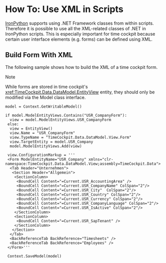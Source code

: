 # How To: Use XML in Scripts

[IronPython](http://ironpython.net/) supports using .NET Framework classes from within scripts. Therefore it is possible to use all the XML-related classes of .NET in IronPython scripts. This is especially important for time cockpit because certain user interface elements (e.g. forms) can be defined using XML.

## Build Form With XML

The following sample shows how to build the XML of a time cockpit form.

> [!NOTE]
While forms are stored in time cockpit's <xref:TimeCockpit.Data.DataModel.EntityView> entity, they should only be modified via the Model class interface.

```
model = Context.GetWritableModel()

if model.ModelEntityViews.Contains("USR_CompanyForm"):
  view = model.ModelEntityViews.USR_CompanyForm
 else:
  view = EntityView()
  view.Name = "USR_CompanyForm"
  view.TypeName = "TimeCockpit.Data.DataModel.View.Form"
  view.TargetEntity = model.USR_Company
  model.ModelEntityViews.Add(view)

 view.ConfigurationMarkup = '''
 <Form ModelEntityName="USR_Company" xmlns="clr-namespace:TimeCockpit.Data.DataModel.View;assembly=TimeCockpit.Data">
  <Tab Header="Unternehmen">
   <Section Header="Allgemein">
    <SectionColumn>
     <BoundCell Content="=Current.USR_AccountingArea" />  
     <BoundCell Content="=Current.USR_CompanyName" ColSpan="2"/>
     <BoundCell Content="=Current.USR_City"  ColSpan="2"/>
     <BoundCell Content="=Current.USR_Country" ColSpan="2"/>
     <BoundCell Content="=Current.USR_Currency" ColSpan="2"/>
     <BoundCell Content="=Current.USR_CompanyLanguage" ColSpan="2"/>
     <BoundCell Content="=Current.USR_IsActive" ColSpan="2"/>
    </SectionColumn>
    <SectionColumn>
     <BoundCell Content="=Current.USR_SapTenant" />
    </SectionColumn>
   </Section>
  </Tab>
  <BackReferenceTab BackReference="Timesheets" />
  <BackReferenceTab BackReference="Employees" />
 </Form>'''

 Context.SaveModel(model)
 ```